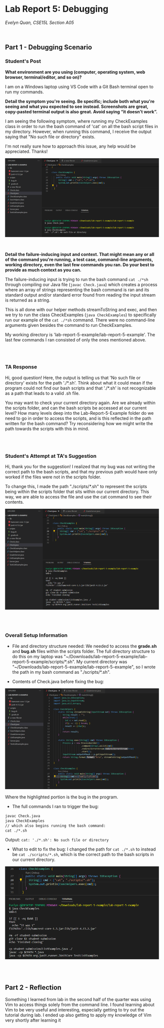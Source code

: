# Lab Report 5: Debugging
*Evelyn Quan, CSE15L Section A05*

<br/>

## Part 1 - Debugging Scenario

### Student's Post

__What environment are you using (computer, operating system, web browser, terminal/editor, and so on)?__

I am on a Windows laptop using VS Code with a Git Bash terminal open to run my commands.

__Detail the symptom you're seeing. Be specific; include both what you're seeing and what you expected to see instead. Screenshots are great, copy-pasted terminal output is also great. Avoid saying “it doesn't work”.__

I am seeing the following symptom, where running my CheckExamples class in order to run the bash command of 'cat' on all the bash script files in my directory. However, when running this command, I receive the output saying that "No such file or directory" exists.

I'm not really sure how to approach this issue, any help would be appreciated. Thanks!

![Image](lab5_images/lab5_bug.png)

<br/>

__Detail the failure-inducing input and context. That might mean any or all of the command you're running, a test case, command-line arguments, working directory, even the last few commands you ran. Do your best to provide as much context as you can.__

The failure-inducing input is trying to run the bash command `cat ./*sh` through compiling our Java file (`javac Check.java`) which creates a process where an array of strings representing the bash command is ran and its standard output and/or standard error found from reading the input stream is returned as a string. 

This is all done with our helper methods streamToString and exec, and then we try to run the class CheckExamples (`java CheckExamples`) to specifically run our example of the `cat ./*sh` command. There were no command-line arguments given besides the command to run CheckExamples. 

My working directory is 'lab-report-5-example/lab-report-5-example'. The last few commands I ran consisted of only the ones mentioned above.

<br/>

<br/>

### TA Response

Hi, good question! Here, the output is telling us that 'No such file or directory' exists for the path './\*.sh'. Think about what it could mean if the program could not find our bash scripts and that './\*.sh' is not recognizable as a path that leads to a valid .sh file.

You may want to check your current directory again. Are we already within the scripts folder, and can the bash scripts be accessed at our current level? How many levels deep into the Lab-Report-5-Example folder do we need to go in order to access the scripts, and is this reflected in the path written for the bash command? Try reconsidering how we might write the path towards the scripts with this in mind.

<br/>

<br/>

### Student's Attempt at TA's Suggestion

Hi, thank you for the suggestion! I realized that my bug was not writing the correct path to the bash scripts, and that my previous path would have only worked if the files were not in the scripts folder.

To change this, I made the path "./scripts/\*.sh" to represent the scripts being within the scripts folder that sits within our current directory. This way, we are able to access the file and use the cat command to see their contents.

![Image](lab5_images/lab5_fixed.png)

<br/>

<br/>

### Overall Setup Information

- File and directory structure needed: We needed to access the **grade.sh** and **bug.sh** files within the scripts folder. The full directory structure to do this on my laptop was "~/Downloads/lab-report-5-example/lab-report-5-example/scripts/\*.sh". My current directory was "~/Downloads/lab-report-5-example/lab-report-5-example", so I wrote the path in my bash command as "./scripts/\*.sh".


- Contents of Check.java before fixing the bug: 

![Image](lab5_images/check_java_prior.png)

Where the highlighted portion is the bug in the program.

- The full commands I ran to trigger the bug:

```
javac Check.java
java CheckExamples 
// which also begins running the bash command:
cat ./*.sh
```

Output: `cat: './*.sh': No such file or directory`

- What to edit to fix the bug: I changed the path for `cat ./*.sh` to instead be `cat ./scripts/*.sh`, which is the correct path to the bash scripts in our current directory.

![Image](lab5_images/lab5_output.png)

<br/>

<br/>

## Part 2 - Reflection

Something I learned from lab in the second half of the quarter was using Vim to access things solely from the command line. I found learning about Vim to be very useful and interesting, especially getting to try out the tutorial during lab. I ended up also getting to apply my knowledge of Vim very shortly after learning it 
